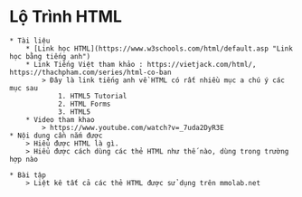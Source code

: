 # Lộ Trình HTML
    * Tài liệu
        * [Link học HTML](https://www.w3schools.com/html/default.asp "Link học bằng tiếng anh")
        * Link Tiếng Việt tham khảo : https://vietjack.com/html/, https://thachpham.com/series/html-co-ban
            > Đây là link tiếng anh về HTML có rất nhiều mục a chú ý các mục sau
                1. HTML5 Tutorial
                2. HTML Forms
                3. HTML5
        * Video tham khao
            > https://www.youtube.com/watch?v=_7uda2DyR3E
    * Nội dung cần nắm được
        > Hiểu được HTML là gì.
        > Hiểu được cách dùng các thẻ HTML như thế nào, dùng trong trường hợp nào

    * Bài tập
        > Liệt kê tất cả các thẻ HTML được sử dụng trên mmolab.net 
